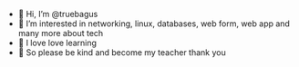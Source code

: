 - 👋 Hi, I’m @truebagus
- 👀 I’m interested in networking, linux, databases, web form, web app and many more about tech
- 🌱 I love love learning
- 💞️ So please be kind and become my teacher thank you

<!---
truebagus/truebagus is a ✨ special ✨ repository because its `README.md` (this file) appears on your GitHub profile.
You can click the Preview link to take a look at your changes.
--->
